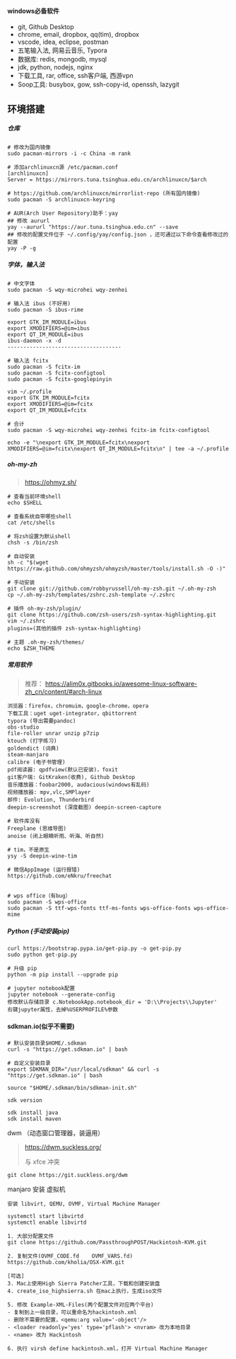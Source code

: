 #### windows必备软件

* git, Github Desktop
* chrome, email, dropbox, qq(tim), dropbox
* vscode, idea, eclipse, postman
* 五笔输入法, 网易云音乐, Typora
* 数据库: redis, mongodb, mysql
* jdk, python, nodejs, nginx
* 下载工具, rar, office, ssh客户端, 西游vpn
* Soop工具: busybox, gow, ssh-copy-id, openssh, lazygit

## 环境搭建

##### 仓库

```
# 修改为国内镜像
sudo pacman-mirrors -i -c China -m rank

# 添加archlinuxcn源 /etc/pacman.conf
[archlinuxcn]
Server = https://mirrors.tuna.tsinghua.edu.cn/archlinuxcn/$arch

# https://github.com/archlinuxcn/mirrorlist-repo (所有国内镜像)
sudo pacman -S archlinuxcn-keyring

# AUR(Arch User Repository)助手：yay 
## 修改 aururl 
yay --aururl "https://aur.tuna.tsinghua.edu.cn" --save
## 修改的配置文件位于 ~/.config/yay/config.json ，还可通过以下命令查看修改过的配置
yay -P -g
```


##### 字体，输入法

```
# 中文字体
sudo pacman -S wqy-microhei wqy-zenhei

# 输入法 ibus (不好用)
sudo pacman -S ibus-rime

export GTK_IM_MODULE=ibus
export XMODIFIERS=@im=ibus
export QT_IM_MODULE=ibus
ibus-daemon -x -d
------------------------------------

# 输入法 fcitx
sudo pacman -S fcitx-im
sudo pacman -S fcitx-configtool
sudo pacman -S fcitx-googlepinyin

vim ~/.profile
export GTK_IM_MODULE=fcitx
export XMODIFIERS=@im=fcitx
export QT_IM_MODULE=fcitx

# 合计
sudo pacman -S wqy-microhei wqy-zenhei fcitx-im fcitx-configtool

echo -e "\nexport GTK_IM_MODULE=fcitx\nexport XMODIFIERS=@im=fcitx\nexport QT_IM_MODULE=fcitx\n" | tee -a ~/.profile
```

##### oh-my-zh

>  https://ohmyz.sh/ 

```
# 查看当前环境shell
echo $SHELL

# 查看系统自带哪些shell
cat /etc/shells

# 将zsh设置为默认shell
chsh -s /bin/zsh

# 自动安装
sh -c "$(wget https://raw.github.com/ohmyzsh/ohmyzsh/master/tools/install.sh -O -)"

# 手动安装
git clone git://github.com/robbyrussell/oh-my-zsh.git ~/.oh-my-zsh
cp ~/.oh-my-zsh/templates/zshrc.zsh-template ~/.zshrc

# 插件 oh-my-zsh/plugin/
git clone https://github.com/zsh-users/zsh-syntax-highlighting.git
vim ~/.zshrc
plugins=(其他的插件 zsh-syntax-highlighting)

# 主题 .oh-my-zsh/themes/
echo $ZSH_THEME
```

##### 常用软件

> 推荐： https://alim0x.gitbooks.io/awesome-linux-software-zh_cn/content/#arch-linux 

```
浏览器：firefox，chromuim，google-chrome，opera
下载工具：uget uget-integrator，qbittorrent
typora (导出需要pandoc)
obs-studio
file-roller unrar unzip p7zip 
ktouch (打字练习)
goldendict (词典)
steam-manjaro
calibre (电子书管理)
pdf阅读器: qpdfview(默认已安装)，foxit
git客户端: GitKraken(收费), Github Desktop
音乐播放器：foobar2000, audacious(windows有乱码)
视频播放器: mpv,vlc,SMPlayer
邮件: Evolution, Thunderbird
deepin-screenshot (深度截图) deepin-screen-capture

# 软件库没有
Freeplane (思维导图)
anoise (闭上眼睛听雨、听海、听自然)

# tim，不是原生
ysy -S deepin-wine-tim

# 微信AppImage (运行报错)
https://github.com/eNkru/freechat


# wps office（有bug）
sudo pacman -S wps-office 
sudo pacman -S ttf-wps-fonts ttf-ms-fonts wps-office-fonts wps-office-mime
```


##### Python (手动安装pip)

```
curl https://bootstrap.pypa.io/get-pip.py -o get-pip.py 
sudo python get-pip.py

# 升级 pip
python -m pip install --upgrade pip

# jupyter notebook配置
jupyter notebook --generate-config
修改默认存储目录 c.NotebookApp.notebook_dir = 'D:\\Projects\\Jupyter'
右键jupyter属性，去掉%USERPROFILE%参数
```

#### sdkman.io(似乎不需要)

```
# 默认安装目录$HOME/.sdkman
curl -s "https://get.sdkman.io" | bash

# 自定义安装目录
export SDKMAN_DIR="/usr/local/sdkman" && curl -s "https://get.sdkman.io" | bash

source "$HOME/.sdkman/bin/sdkman-init.sh"

sdk version

sdk install java
sdk install maven
```

dwm （动态窗口管理器，装逼用）

>  https://dwm.suckless.org/ 
>
> 与 xfce 冲突

```
git clone https://git.suckless.org/dwm
```

manjaro 安装 虚拟机

```
安装 libvirt, QEMU, OVMF, Virtual Machine Manager

systemctl start libvirtd
systemctl enable libvirtd

1. 大部分配置文件
git clone https://github.com/PassthroughPOST/Hackintosh-KVM.git

2. 复制文件(OVMF_CODE.fd	OVMF_VARS.fd)
https://github.com/kholia/OSX-KVM.git

[可选]
3. Mac上使用High Sierra Patcher工具，下载和创建安装盘
4. create_iso_highsierra.sh 在mac上执行，生成iso文件

5. 修改 Example-XML-Files(两个配置文件对应两个平台)
- 复制到上一级目录，可以重命名为hackintosh.xml
- 删除不需要的配置，<qemu:arg value='-object'/>	
- <loader readonly='yes' type='pflash'> <nvram> 改为本地目录
- <name> 改为 Hackintosh

6. 执行 virsh define hackintosh.xml，打开 Virtual Machine Manager
```


